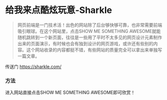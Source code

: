 # 给我来点酷炫玩意-Sharkle



>网页前端是一门技术活！出色的网站除了后台够快够可靠，也非常需要前端吸引眼球。在这个网站里，点击SHOW ME SOMETHING AWESOME就能随机跳转到一个新页面，往往是一些用了平时不太多见的网页设计元素制作出来的页面演示，有时候也会有独到设计的网页游戏，或许还有些别的内容。这个网站收录的内容都挺不错，有些网站的质量完全可以拿出来单独写一篇文章。

传送门 https://sharkle.com/


### 方法

进入网站直接点击SHOW ME SOMETHING AWESOME即可欣赏！

